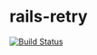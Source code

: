 # rails-retry 
[![Build Status](https://travis-ci.org/xiao0720/rails-retry.svg?branch=master)](https://travis-ci.org/xiao0720/rails-retry)
